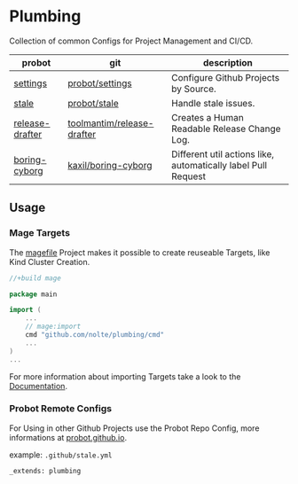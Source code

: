 # Plumbing

Collection of common Configs for Project Management and CI/CD.

probot                                                            | git                                                                         | description
----------------------------------------------------------------- | --------------------------------------------------------------------------- | -------------------------------------------------------------
[settings](https://probot.github.io/apps/settings/)               | [probot/settings](https://github.com/probot/settings)                       | Configure Github Projects by Source.
[stale](https://probot.github.io/apps/stale/)                     | [probot/stale](https://github.com/probot/stale)                             | Handle stale issues.
[release-drafter](https://probot.github.io/apps/release-drafter/) | [toolmantim/release-drafter](https://github.com/toolmantim/release-drafter) | Creates a Human Readable Release Change Log.
[boring-cyborg](https://probot.github.io/apps/boring-cyborg/)     | [kaxil/boring-cyborg](https://github.com/kaxil/boring-cyborg)               | Different util actions like, automatically label Pull Request

## Usage

### Mage Targets

The [magefile](https://magefile.org/magefiles/) Project makes it possible to create reuseable Targets, like Kind Cluster Creation.

```go
//+build mage

package main

import (
    ...
    // mage:import
    cmd "github.com/nolte/plumbing/cmd"
    ...
)
...
```

For more information about importing Targets take a look to the [Documentation](https://magefile.org/importing/).

### Probot Remote Configs

For Using in other Github Projects use the Probot Repo Config, more informations at [probot.github.io](https://probot.github.io/docs/best-practices/#configuration).

example: `.github/stale.yml`

```ỳaml
_extends: plumbing
```
